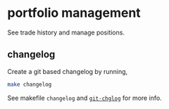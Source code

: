 # portfolio management
See trade history and manage positions.

## changelog
Create a git based changelog by running,

```sh
make changelog
```

See makefile `changelog` and [`git-chglog`](https://github.com/git-chglog/git-chglog) for more info.
